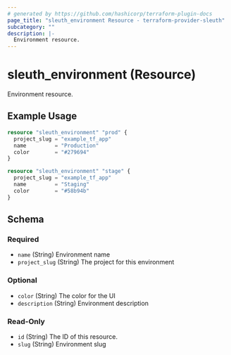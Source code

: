 ```yaml
---
# generated by https://github.com/hashicorp/terraform-plugin-docs
page_title: "sleuth_environment Resource - terraform-provider-sleuth"
subcategory: ""
description: |-
  Environment resource.
---
```


# sleuth_environment (Resource)

Environment resource.

## Example Usage

```terraform
resource "sleuth_environment" "prod" {
  project_slug = "example_tf_app"
  name         = "Production"
  color        = "#279694"
}

resource "sleuth_environment" "stage" {
  project_slug = "example_tf_app"
  name         = "Staging"
  color        = "#58b94b"
}
```

<!-- schema generated by tfplugindocs -->
## Schema

### Required

- `name` (String) Environment name
- `project_slug` (String) The project for this environment

### Optional

- `color` (String) The color for the UI
- `description` (String) Environment description

### Read-Only

- `id` (String) The ID of this resource.
- `slug` (String) Environment slug


